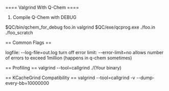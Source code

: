 ==== Valgrind With Q-Chem ====
1. Compile Q-Chem with DEBUG

$QC/bin/qchem_for_debug foo.in
valgrind $QC/exe/qcprog.exe ./foo.in ./foo_scratch


== Common Flags ==

logfile: --log-file=out.log
turn off error limit: --error-limit=no
    allows number of errors to exceed 1million (happens in q-chem sometimes)


== Profiling ==
valgrind --tool=callgrind ./(Your binary)


== KCacheGrind Compatibility ==
valgrind --tool=callgrind -v --dump-every-bb=10000000 <executable>

